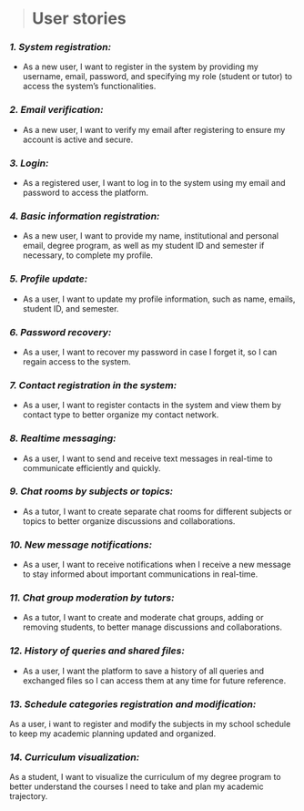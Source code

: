 > # User stories

### *1. System registration:*
 - As a new user, I want to register in the system by providing my
   username, email, password, and specifying my role (student or tutor)
   to access the system’s functionalities.

### *2. Email verification:* 
 - As a new user, I want to verify my email after registering to ensure
   my account is active and secure.

### *3. Login:* 
 - As a registered user, I want to log in to the system using my email
   and password to access the platform.

### *4. Basic information registration:*
 - As a new user, I want to provide my name, institutional and personal
   email, degree program, as well as my student ID and semester if
   necessary, to complete my profile.

### *5. Profile update:*
 - As a user, I want to update my profile information, such as name,
   emails, student ID, and semester.

### *6. Password recovery:*
 - As a user, I want to recover my password in case I forget it, so I
   can regain access to the system.

### *7. Contact registration in the system:*
 - As a user, I want to register contacts in the system and view them by
   contact type to better organize my contact network.

### *8. Realtime messaging:*
 - As a user, I want to send and receive text messages in real-time to
   communicate efficiently and quickly.

### *9. Chat rooms by subjects or topics:*
 - As a tutor, I want to create separate chat rooms for different
   subjects or topics to better organize discussions and collaborations.

### *10. New message notifications:*
 - As a user, I want to receive notifications when I receive a new
   message to stay informed about important communications in real-time.

### *11. Chat group moderation by tutors:*
 - As a tutor, I want to create and moderate chat groups, adding or
   removing students, to better manage discussions and collaborations.

### *12. History of queries and shared files:*
 - As a user, I want the platform to save a history of all queries and
   exchanged files so I can access them at any time for future
   reference.

### *13. Schedule categories registration and modification:*
As a user, i want to register and modify the subjects in my school schedule to keep my academic planning updated and organized.

### *14. Curriculum visualization:*
As a student, I want to visualize the curriculum of my degree program to better understand the courses I need to take and plan my academic trajectory.

